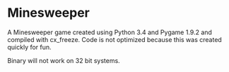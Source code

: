 # Minesweeper
A Minesweeper game created using Python 3.4 and Pygame 1.9.2 and compiled with cx_freeze.  Code is not optimized because this was created quickly for fun.


Binary will not work on 32 bit systems.
